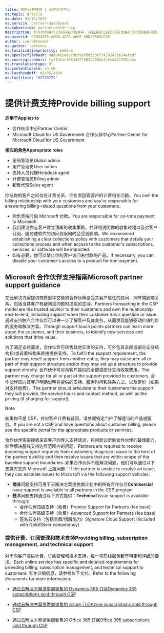 ```yaml
---
title: 提供计费支持 | 合作伙伴中心
ms.topic: article
ms.date: 03/15/2019
ms.service: partner-dashboard
ms.subservice: partnercenter-csp
description: 你与你的客户之间存在计费关系，并且完全支持任何来自客户的计费相关问题。
ms.assetid: DE0942BB-A0D0-4CF9-A60E-0BD095692C26
author: LauraBrenner
ms.author: labrenne
ms.localizationpriority: medium
ms.openlocfilehash: 8add485ad2c9bf8ef8d3c36f7420242b624afcdf
ms.sourcegitcommit: faf7b1ac1653497f963b428bbfafcd821378adaa
ms.translationtype: MT
ms.contentlocale: zh-CN
ms.lasthandoff: 05/05/2020
ms.locfileid: "82798725"
---
```

# <a name="provide-billing-support"></a><span data-ttu-id="5817e-103">提供计费支持</span><span class="sxs-lookup"><span data-stu-id="5817e-103">Provide billing support</span></span>

<span data-ttu-id="5817e-104">**适用于**</span><span class="sxs-lookup"><span data-stu-id="5817e-104">**Applies to**</span></span>

-  <span data-ttu-id="5817e-105">合作伙伴中心</span><span class="sxs-lookup"><span data-stu-id="5817e-105">Partner Center</span></span>
-  <span data-ttu-id="5817e-106">Microsoft Cloud for US Government 合作伙伴中心</span><span class="sxs-lookup"><span data-stu-id="5817e-106">Partner Center for Microsoft Cloud for US Government</span></span>

<span data-ttu-id="5817e-107">**相应的角色**</span><span class="sxs-lookup"><span data-stu-id="5817e-107">**Appropriate roles**</span></span>
-   <span data-ttu-id="5817e-108">全局管理员</span><span class="sxs-lookup"><span data-stu-id="5817e-108">Global admin</span></span>
-   <span data-ttu-id="5817e-109">用户管理员</span><span class="sxs-lookup"><span data-stu-id="5817e-109">User admin</span></span>
-   <span data-ttu-id="5817e-110">支持人员代理</span><span class="sxs-lookup"><span data-stu-id="5817e-110">Helpdesk agent</span></span>
-   <span data-ttu-id="5817e-111">计费管理员</span><span class="sxs-lookup"><span data-stu-id="5817e-111">Billing admin</span></span>
-   <span data-ttu-id="5817e-112">销售代理</span><span class="sxs-lookup"><span data-stu-id="5817e-112">Sales agent</span></span>

<span data-ttu-id="5817e-113">你与你的客户之间存在计费关系，你负责回答客户的计费相关问题。</span><span class="sxs-lookup"><span data-stu-id="5817e-113">You own the billing relationship with your customers and you're responsible for answering billing-related questions from your customers.</span></span>

-   <span data-ttu-id="5817e-114">你负责按时向 Microsoft 付款。</span><span class="sxs-lookup"><span data-stu-id="5817e-114">You are responsible for on-time payment to Microsoft.</span></span>
-   <span data-ttu-id="5817e-115">我们建议你与客户建立清晰的收集策略，并详细说明你的收集过程以及对客户订阅、服务或软件的访问权限何时会受到影响。</span><span class="sxs-lookup"><span data-stu-id="5817e-115">We recommend establishing a clear collections policy with customers that details your collections process and when access to the customer's subscriptions, services, or software will be impacted.</span></span>
-   <span data-ttu-id="5817e-116">如有必要，你可以禁止你的客户访问未付款的产品。</span><span class="sxs-lookup"><span data-stu-id="5817e-116">If necessary, you can disable your customer's access to a product for non-payment.</span></span>

## <a name="microsoft-partner-support-guidance"></a><span data-ttu-id="5817e-117">Microsoft 合作伙伴支持指南</span><span class="sxs-lookup"><span data-stu-id="5817e-117">Microsoft partner support guidance</span></span>

<span data-ttu-id="5817e-118">在云解决方案提供商模型中交易的合作伙伴是受其客户信任的顾问，拥有端到端关系，包括当其客户有疑问或问题时提供的支持。</span><span class="sxs-lookup"><span data-stu-id="5817e-118">Partners transacting in the CSP model are the trusted advisor to their customers and own the relationship end-to-end, including support when their customer has a question or issue.</span></span> <span data-ttu-id="5817e-119">通过支持触点合作伙伴可以进一步了解客户及其业务，从而发现能够驱动价值的新的服务和解决方案。</span><span class="sxs-lookup"><span data-stu-id="5817e-119">Through support touch points partners can learn more about the customer, and their business, to identify new services and solutions that drive value.</span></span>

<span data-ttu-id="5817e-120">为了满足支持需求，合作伙伴可转售其他实体的支持，可外包其全部或部分支持结构和/或设置结构来直接提供支持。</span><span class="sxs-lookup"><span data-stu-id="5817e-120">To fulfill the support requirement, the partner may resell support from another entity, they may outsource all or part of their support structure and/or they may set up a structure to provide support directly.</span></span>  <span data-ttu-id="5817e-121">合作伙伴可对向客户提供的全部或部分支持收取费用。</span><span class="sxs-lookup"><span data-stu-id="5817e-121">The partner may charge for all or part of the support provided to customers.</span></span> <span data-ttu-id="5817e-122">合作伙伴应向其客户明确说明将提供的支持、服务时间和联系方式，以及定价（如果对支持收费）。</span><span class="sxs-lookup"><span data-stu-id="5817e-122">The partner should articulate to their customers the support they will provide, the service hours and contact method, as well as the pricing (if charging for support).</span></span> 

>[!Note]
><span data-ttu-id="5817e-123">如果你不是 CSP，并对客户计费有疑问，请参阅特定门户了解适当的产品或服务。</span><span class="sxs-lookup"><span data-stu-id="5817e-123">If you are not a CSP and have questions about customer billing, please see the specific portal for the appropriate products or services.</span></span>

<span data-ttu-id="5817e-124">合作伙伴需要接收来自客户的传入支持请求，将问题诊断到合作伙伴的最佳能力，然后解决基线支持边界范围内的问题。</span><span class="sxs-lookup"><span data-stu-id="5817e-124">Partners are required to receive incoming support requests from customers, diagnose issues to the best of the partner's ability and then resolve issues that are within scope of the baseline support boundaries.</span></span> <span data-ttu-id="5817e-125">如果合作伙伴不能解决问题，他们可以通过以下支持方式向 Microsoft 上报问题：</span><span class="sxs-lookup"><span data-stu-id="5817e-125">If the partner is unable to resolve an issue, they can escalate issues to Microsoft via the following support vehicles:</span></span>

- <span data-ttu-id="5817e-126">**商业**问题支持可用于云解决方案提供商计划中的所有合作伙伴</span><span class="sxs-lookup"><span data-stu-id="5817e-126">**Commercial** issue support is available to all partners in the CSP program</span></span>
-   <span data-ttu-id="5817e-127">**技术**问题支持通过以下方式提供：</span><span class="sxs-lookup"><span data-stu-id="5817e-127">**Technical** issue support is available through:</span></span>
    -   <span data-ttu-id="5817e-128">合作伙伴顶级支持（收费）</span><span class="sxs-lookup"><span data-stu-id="5817e-128">Premier Support for Partners (fee base)</span></span>
    -   <span data-ttu-id="5817e-129">合作伙伴高级支持（收费）</span><span class="sxs-lookup"><span data-stu-id="5817e-129">Advanced Support for Partners (fee base)</span></span>
    -   <span data-ttu-id="5817e-130">签名云支持（包括金牌/银牌能力）</span><span class="sxs-lookup"><span data-stu-id="5817e-130">Signature Cloud Support (included with Gold/Silver competency)</span></span>

### <a name="providing-billing-subscription-management-and-technical-support"></a><span data-ttu-id="5817e-131">提供计费、订阅管理和技术支持</span><span class="sxs-lookup"><span data-stu-id="5817e-131">Providing billing, subscription management, and technical support</span></span> 

<span data-ttu-id="5817e-132">对于向客户提供计费、订阅管理和技术支持，每一项在线服务都有特定和详细的要求。</span><span class="sxs-lookup"><span data-stu-id="5817e-132">Each online service has specific and detailed requirements for providing billing, subscription management, and technical support to customers.</span></span> <span data-ttu-id="5817e-133">有关详细信息，请参考以下文档。</span><span class="sxs-lookup"><span data-stu-id="5817e-133">Refer to the following documents for more information.</span></span>

-   [<span data-ttu-id="5817e-134">通过云解决方案提供商销售的 Dynamics 365 订阅</span><span class="sxs-lookup"><span data-stu-id="5817e-134">Dynamics 365 subscriptions sold through CSP</span></span>](https://www.microsoftpartnercommunity.com/t5/CSP/Microsoft-Partner-Support-Guidance/m-p/5262#M30)

-   [<span data-ttu-id="5817e-135">通过云解决方案提供商销售的 Azure 订阅</span><span class="sxs-lookup"><span data-stu-id="5817e-135">Azure subscriptions sold through CSP</span></span>](https://www.microsoftpartnercommunity.com/t5/CSP/Microsoft-Partner-Support-Guidance/m-p/5263#M31)

-   [<span data-ttu-id="5817e-136">通过云解决方案提供商销售的 Office 365 订阅</span><span class="sxs-lookup"><span data-stu-id="5817e-136">Office 365 subscriptions sold through CSP</span></span>](https://www.microsoftpartnercommunity.com/t5/CSP/Microsoft-Partner-Support-Guidance/m-p/5264#M32)
 

